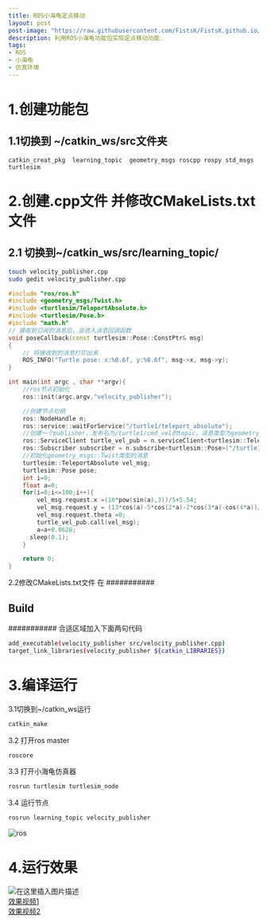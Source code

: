 ```yaml
---
title: ROS小海龟定点移动
layout: post
post-image: "https://raw.githubusercontent.com/FistsK/FistsK.github.io/master/assets/images/%E5%B0%8F%E6%B5%B7%E9%BE%9F.png"
description: 利用ROS小海龟功能包实现定点移动功能.
tags:
- ROS
- 小海龟
- 仿真环境
---
```

# 1.创建功能包
## 1.1切换到 ~/catkin_ws/src文件夹
```
catkin_creat_pkg  learning_topic  geometry_msgs roscpp rospy std_msgs turtlesim
```
# 2.创建.cpp文件 并修改CMakeLists.txt文件
## 2.1 切换到~/catkin_ws/src/learning_topic/

```bash
touch velocity_publisher.cpp
sudo gedit velocity_publisher.cpp
```

```cpp
#include "ros/ros.h"
#include <geometry_msgs/Twist.h>
#include <turtlesim/TeleportAbsolute.h>
#include <turtlesim/Pose.h>
#include "math.h"
// 接收到订阅的消息后，会进入消息回调函数
void poseCallback(const turtlesim::Pose::ConstPtr& msg)
{
    // 将接收到的消息打印出来
    ROS_INFO("Turtle pose: x:%0.6f, y:%0.6f", msg->x, msg->y);
}

int main(int argc , char **argv){
    //ros节点初始化
    ros::init(argc,argv,"velocity_publisher");

    //创建节点句柄
    ros::NodeHandle n;
    ros::service::waitForService("/turtle1/teleport_absolute");
    //创建一个publisher，发布名为/turtle1/cmd_vel的topic，消息类型为geometry_msgs::Twist,队列长度10
    ros::ServiceClient turtle_vel_pub = n.serviceClient<turtlesim::TeleportAbsolute>("/turtle1/teleport_absolute");
    ros::Subscriber subscriber = n.subscribe<turtlesim::Pose>("/turtle1/pose", 10, poseCallback);
    //初始化geometry_msgs::Twist类型的消息
    turtlesim::TeleportAbsolute vel_msg;
    turtlesim::Pose pose;
    int i=0;
    float a=0;
    for(i=0;i<=100;i++){
        vel_msg.request.x =(16*pow(sin(a),3))/5+5.54;
        vel_msg.request.y = (13*cos(a)-5*cos(2*a)-2*cos(3*a)-cos(4*a))/5+5.54;
        vel_msg.request.theta =0;
        turtle_vel_pub.call(vel_msg);
        a=a+0.0628;
      sleep(0.1);
    }

    return 0;
}
```
2.2修改CMakeLists.txt文件
在
###########
## Build ##
###########
合适区域加入下面两句代码
```bash
add_executable(velocity_publisher src/velocity_publisher.cpp)
target_link_libraries(velocity_publisher ${catkin_LIBRARIES})
```
# 3.编译运行
3.1切换到~/catkin_ws运行
```bash
catkin_make
```
3.2 打开ros master

```bash
roscore
```
3.3 打开小海龟仿真器

```bash
rosrun turtlesim turtlesim_node 
```
3.4 运行节点

```bash
rosrun learning_topic velocity_publisher 
```

 ![ros](https://img-blog.csdnimg.cn/20210702204232351.png?x-oss-process=image/watermark,type_ZmFuZ3poZW5naGVpdGk,shadow_10,text_aHR0cHM6Ly9ibG9nLmNzZG4ubmV0L3hpX3NodWk=,size_16,color_FFFFFF,t_70)
# 4.运行效果  
![在这里插入图片描述](https://img-blog.csdnimg.cn/20210702204425262.png?x-oss-process=image/watermark,type_ZmFuZ3poZW5naGVpdGk,shadow_10,text_aHR0cHM6Ly9ibG9nLmNzZG4ubmV0L3hpX3NodWk=,size_16,color_FFFFFF,t_70)  
[效果视频1](http://static.zybuluo.com/RockWang-/srb2ieva2av7jjqpeh8gd5ee/1.webm)  
[效果视频2](http://static.zybuluo.com/RockWang-/szr9pektkcmrbhkm3bz3zel4/2.webm)  


